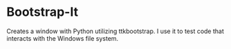 # Bootstrap-It
Creates a window with Python utilizing ttkbootstrap. I use it to test code that interacts with the Windows file system.
